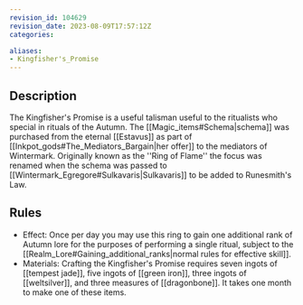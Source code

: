 ```yaml
---
revision_id: 104629
revision_date: 2023-08-09T17:57:12Z
categories:

aliases:
- Kingfisher's_Promise
---
```


## Description
The Kingfisher's Promise is a useful talisman useful to the ritualists who special in rituals of the Autumn. The [[Magic_items#Schema|schema]] was purchased from the eternal [[Estavus]] as part of [[Inkpot_gods#The_Mediators_Bargain|her offer]] to the mediators of Wintermark. Originally known as the ''Ring of Flame'' the focus was renamed when the schema was passed to [[Wintermark_Egregore#Sulkavaris|Sulkavaris]] to be added to Runesmith's Law.

## Rules

* Effect: Once per day you may use this ring to gain one additional rank of Autumn lore for the purposes of performing a single ritual, subject to the [[Realm_Lore#Gaining_additional_ranks|normal rules for effective skill]].
* Materials: Crafting the Kingfisher's Promise requires seven ingots of [[tempest jade]], five ingots of [[green iron]], three ingots of [[weltsilver]], and three measures of [[dragonbone]]. It takes one month to make one of these items.
